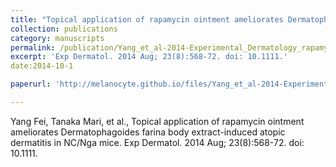 ```yaml
---
title: "Topical application of rapamycin ointment ameliorates Dermatophagoides farina body extract-induced atopic dermatitis in NC/Nga mice"
collection: publications
category: manuscripts
permalink: /publication/Yang_et_al-2014-Experimental_Dermatology_rapamycin
excerpt: 'Exp Dermatol. 2014 Aug; 23(8):568-72. doi: 10.1111.'
date:2014-10-1

paperurl: 'http://melanocyte.github.io/files/Yang_et_al-2014-Experimental_Dermatology_rapamycin.pdf'

---
```

Yang Fei, Tanaka Mari, et al., Topical application of rapamycin ointment ameliorates Dermatophagoides farina body extract-induced atopic dermatitis in NC/Nga mice. Exp Dermatol. 2014 Aug; 23(8):568-72. doi: 10.1111.
